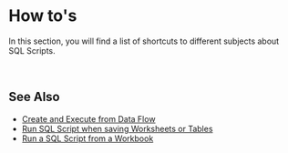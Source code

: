 # How to's
In this section, you will find a list of shortcuts to different subjects about SQL Scripts.

<br/>

## See Also  

* [Create and Execute from Data Flow](howto/setup.md)
* [Run SQL Script when saving Worksheets or Tables](howto/sqlscriptservice.md)
* [Run a SQL Script from a Workbook](howto/runSqlScriptFromWorkbook.md)


